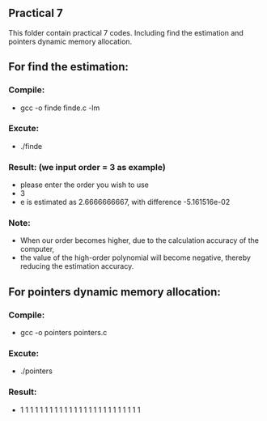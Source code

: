 ## Practical 7

This folder contain practical 7 codes. Including find the estimation and pointers dynamic memory allocation.


## For find the estimation:

### Compile: 

* gcc -o finde finde.c -lm

### Excute:

* ./finde

### Result: (we input order = 3 as example)

* please enter the order you wish to use
* 3
* e is estimated as 2.6666666667, with difference -5.161516e-02

### Note:

* When our order becomes higher, due to the calculation accuracy of the computer, 
* the value of the high-order polynomial will become negative, thereby reducing the estimation accuracy. 


## For pointers dynamic memory allocation:

### Compile: 

* gcc -o pointers pointers.c

### Excute:

* ./pointers

### Result:

* 1 1 1 1 1 1 1 1 1 1 1 1 1 1 1 1 1 1 1 1 1 1 1 1 1
